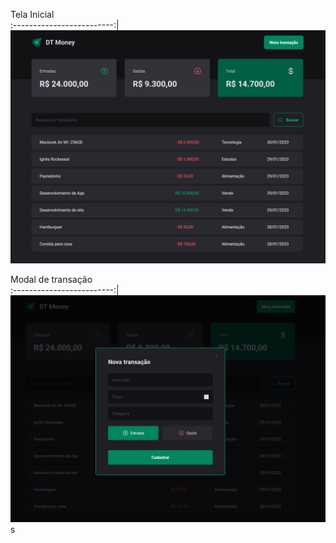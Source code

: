 Tela Inicial  
:-------------------------:|
<img src= "./public/home.jpg">

Modal de transação  
:-------------------------:|
<img src= "./public/modal.jpg">
s
